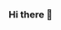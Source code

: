 ### Hi there 👋

<!--
**gfaruk02/gfaruk02** is a ✨ _special_ ✨ repository because its `README.md` (this file) appears on your GitHub profile.
<a href="https://git.io/streak-stats"><img src="https://github-readme-streak-stats.herokuapp.com?user=gfaruk02&theme=radical" alt="GitHub Streak" /></a>
Here are some ideas to get you started:

<a href="https://git.io/streak-stats"><img src="https://github-readme-streak-stats.herokuapp.com?user=gfaruk02&theme=great-gatsby" alt="GitHub Streak" /></a>

- 🔭 I’m currently working on ...
- 🌱 I’m currently learning ...
- 👯 I’m looking to collaborate on ...
- 🤔 I’m looking for help with ...
- 💬 Ask me about ...
- 📫 How to reach me: ...
- 😄 Pronouns: ...
- ⚡ Fun fact: ...
-->
